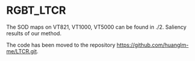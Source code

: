 # RGBT_LTCR
The SOD maps on VT821, VT1000, VT5000 can be found in ./2. Saliency results of our method.

The code has been moved to the repository https://github.com/huanglm-me/LTCR.git.
